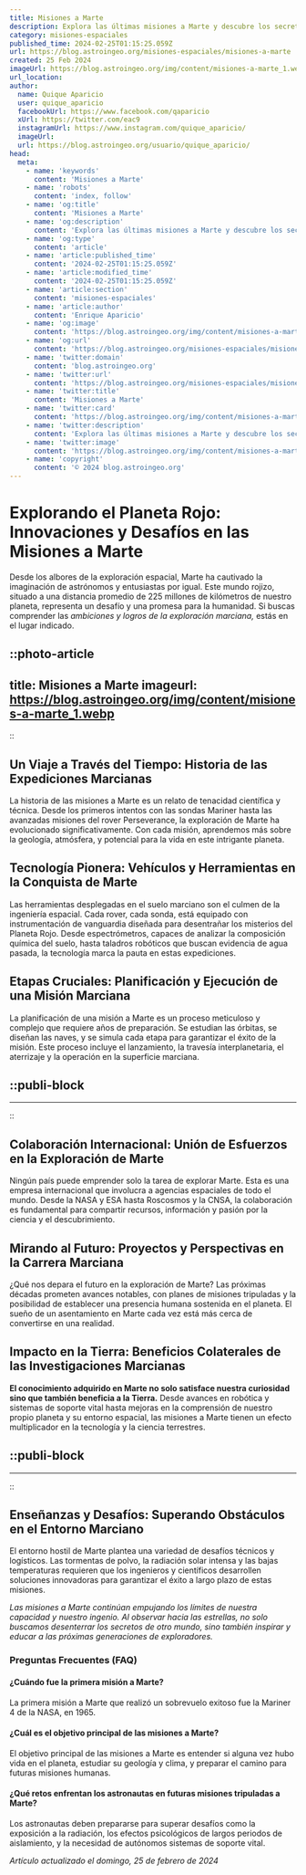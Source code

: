 ```yaml
---
title: Misiones a Marte
description: Explora las últimas misiones a Marte y descubre los secretos del Planeta Rojo. Investigación y aventura en el espacio exterior.
category: misiones-espaciales
published_time: 2024-02-25T01:15:25.059Z
url: https://blog.astroingeo.org/misiones-espaciales/misiones-a-marte
created: 25 Feb 2024
imageUrl: https://blog.astroingeo.org/img/content/misiones-a-marte_1.webp
url_location:
author:
  name: Quique Aparicio
  user: quique_aparicio
  facebookUrl: https://www.facebook.com/qaparicio
  xUrl: https://twitter.com/eac9
  instagramUrl: https://www.instagram.com/quique_aparicio/
  imageUrl: 
  url: https://blog.astroingeo.org/usuario/quique_aparicio/
head:
  meta:
    - name: 'keywords'
      content: 'Misiones a Marte'
    - name: 'robots'
      content: 'index, follow'
    - name: 'og:title'
      content: 'Misiones a Marte'
    - name: 'og:description'
      content: 'Explora las últimas misiones a Marte y descubre los secretos del Planeta Rojo. Investigación y aventura en el espacio exterior.'
    - name: 'og:type'
      content: 'article'
    - name: 'article:published_time'
      content: '2024-02-25T01:15:25.059Z'
    - name: 'article:modified_time'
      content: '2024-02-25T01:15:25.059Z'
    - name: 'article:section'
      content: 'misiones-espaciales'
    - name: 'article:author'
      content: 'Enrique Aparicio'
    - name: 'og:image'
      content: 'https://blog.astroingeo.org/img/content/misiones-a-marte_1.webp'
    - name: 'og:url'
      content: 'https://blog.astroingeo.org/misiones-espaciales/misiones-a-marte'
    - name: 'twitter:domain'
      content: 'blog.astroingeo.org'
    - name: 'twitter:url'
      content: 'https://blog.astroingeo.org/misiones-espaciales/misiones-a-marte'
    - name: 'twitter:title'
      content: 'Misiones a Marte'
    - name: 'twitter:card'
      content: 'https://blog.astroingeo.org/img/content/misiones-a-marte_1.webp'
    - name: 'twitter:description'
      content: 'Explora las últimas misiones a Marte y descubre los secretos del Planeta Rojo. Investigación y aventura en el espacio exterior.'
    - name: 'twitter:image'
      content: 'https://blog.astroingeo.org/img/content/misiones-a-marte_1.webp'
    - name: 'copyright'
      content: '© 2024 blog.astroingeo.org'
---
```

# Explorando el Planeta Rojo: Innovaciones y Desafíos en las Misiones a Marte

Desde los albores de la exploración espacial, Marte ha cautivado la imaginación de astrónomos y entusiastas por igual. Este mundo rojizo, situado a una distancia promedio de 225 millones de kilómetros de nuestro planeta, representa un desafío y una promesa para la humanidad. Si buscas comprender las *ambiciones y logros de la exploración marciana,* estás en el lugar indicado.


::photo-article
---
title: Misiones a Marte
imageurl: https://blog.astroingeo.org/img/content/misiones-a-marte_1.webp
---
::


## Un Viaje a Través del Tiempo: Historia de las Expediciones Marcianas

La historia de las misiones a Marte es un relato de tenacidad científica y técnica. Desde los primeros intentos con las sondas Mariner hasta las avanzadas misiones del rover Perseverance, la exploración de Marte ha evolucionado significativamente. Con cada misión, aprendemos más sobre la geología, atmósfera, y potencial para la vida en este intrigante planeta.

## Tecnología Pionera: Vehículos y Herramientas en la Conquista de Marte

Las herramientas desplegadas en el suelo marciano son el culmen de la ingeniería espacial. Cada rover, cada sonda, está equipado con instrumentación de vanguardia diseñada para desentrañar los misterios del Planeta Rojo. Desde espectrómetros, capaces de analizar la composición química del suelo, hasta taladros robóticos que buscan evidencia de agua pasada, la tecnología marca la pauta en estas expediciones.

## Etapas Cruciales: Planificación y Ejecución de una Misión Marciana

La planificación de una misión a Marte es un proceso meticuloso y complejo que requiere años de preparación. Se estudian las órbitas, se diseñan las naves, y se simula cada etapa para garantizar el éxito de la misión. Este proceso incluye el lanzamiento, la travesía interplanetaria, el aterrizaje y la operación en la superficie marciana.


  ::publi-block
  ---
  ---
  ::
  
  
## Colaboración Internacional: Unión de Esfuerzos en la Exploración de Marte

Ningún país puede emprender solo la tarea de explorar Marte. Esta es una empresa internacional que involucra a agencias espaciales de todo el mundo. Desde la NASA y ESA hasta Roscosmos y la CNSA, la colaboración es fundamental para compartir recursos, información y pasión por la ciencia y el descubrimiento.

## Mirando al Futuro: Proyectos y Perspectivas en la Carrera Marciana

¿Qué nos depara el futuro en la exploración de Marte? Las próximas décadas prometen avances notables, con planes de misiones tripuladas y la posibilidad de establecer una presencia humana sostenida en el planeta. El sueño de un asentamiento en Marte cada vez está más cerca de convertirse en una realidad.

## Impacto en la Tierra: Beneficios Colaterales de las Investigaciones Marcianas

**El conocimiento adquirido en Marte no solo satisface nuestra curiosidad sino que también beneficia a la Tierra.** Desde avances en robótica y sistemas de soporte vital hasta mejoras en la comprensión de nuestro propio planeta y su entorno espacial, las misiones a Marte tienen un efecto multiplicador en la tecnología y la ciencia terrestres.


  ::publi-block
  ---
  ---
  ::
  
  
## Enseñanzas y Desafíos: Superando Obstáculos en el Entorno Marciano

El entorno hostil de Marte plantea una variedad de desafíos técnicos y logísticos. Las tormentas de polvo, la radiación solar intensa y las bajas temperaturas requieren que los ingenieros y científicos desarrollen soluciones innovadoras para garantizar el éxito a largo plazo de estas misiones.

*Las misiones a Marte continúan empujando los límites de nuestra capacidad y nuestro ingenio. Al observar hacia las estrellas, no solo buscamos desenterrar los secretos de otro mundo, sino también inspirar y educar a las próximas generaciones de exploradores.*

### Preguntas Frecuentes (FAQ)

#### ¿Cuándo fue la primera misión a Marte?
La primera misión a Marte que realizó un sobrevuelo exitoso fue la Mariner 4 de la NASA, en 1965.

#### ¿Cuál es el objetivo principal de las misiones a Marte?
El objetivo principal de las misiones a Marte es entender si alguna vez hubo vida en el planeta, estudiar su geología y clima, y preparar el camino para futuras misiones humanas.

#### ¿Qué retos enfrentan los astronautas en futuras misiones tripuladas a Marte?
Los astronautas deben prepararse para superar desafíos como la exposición a la radiación, los efectos psicológicos de largos periodos de aislamiento, y la necesidad de autónomos sistemas de soporte vital.

_Artículo actualizado el domingo, 25 de febrero de 2024_